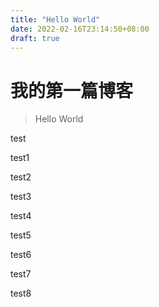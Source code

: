 ```yaml
---
title: "Hello World"
date: 2022-02-16T23:14:50+08:00
draft: true
---
```


# 我的第一篇博客

> Hello World

test

test1

test2

test3

test4

test5

test6

test7

test8